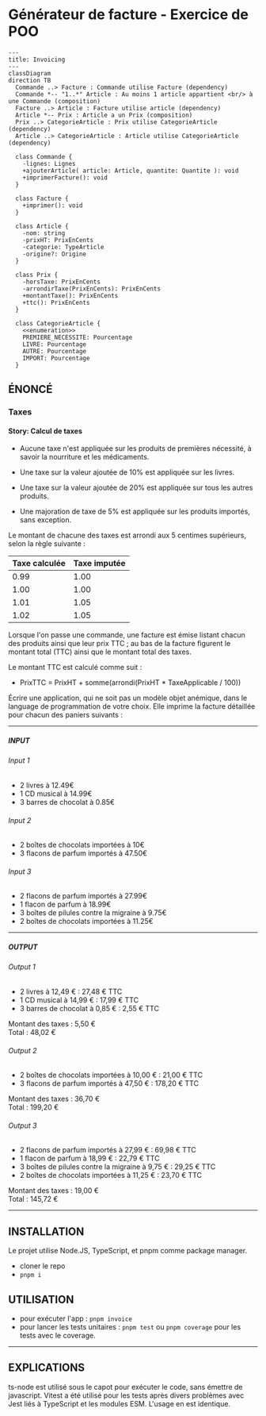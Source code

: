 # Générateur de facture - Exercice de POO

```mermaid
---
title: Invoicing
---
classDiagram
direction TB
  Commande ..> Facture : Commande utilise Facture (dependency)
  Commande *-- "1..*" Article : Au moins 1 article appartient <br/> à une Commande (composition)
  Facture ..> Article : Facture utilise article (dependency)
  Article *-- Prix : Article a un Prix (composition)
  Prix ..> CategorieArticle : Prix utilise CategorieArticle (dependency)
  Article ..> CategorieArticle : Article utilise CategorieArticle (dependency)

  class Commande {
    -lignes: Lignes
    +ajouterArticle( article: Article, quantite: Quantite ): void
    +imprimerFacture(): void
  }

  class Facture {
    +imprimer(): void
  }

  class Article {
    -nom: string
    -prixHT: PrixEnCents
    -categorie: TypeArticle
    -origine?: Origine
  }

  class Prix {
    -horsTaxe: PrixEnCents
    -arrondirTaxe(PrixEnCents): PrixEnCents
    +montantTaxe(): PrixEnCents
    +ttc(): PrixEnCents
  }

  class CategorieArticle {
    <<enumeration>>
    PREMIERE_NECESSITE: Pourcentage
    LIVRE: Pourcentage
    AUTRE: Pourcentage
    IMPORT: Pourcentage
  }
```

## ÉNONCÉ

### Taxes

#### Story: Calcul de taxes

- Aucune taxe n'est appliquée sur les produits de premières nécessité, à savoir la nourriture et les médicaments.
- Une taxe sur la valeur ajoutée de 10% est appliquée sur les livres.
- Une taxe sur la valeur ajoutée de 20% est appliquée sur tous les autres produits.

- Une majoration de taxe de 5% est appliquée sur les produits importés, sans exception.

Le montant de chacune des taxes est arrondi aux 5 centimes supérieurs, selon la règle suivante :

| Taxe calculée | Taxe imputée |
| ------------- | ------------ |
| 0.99          | 1.00         |
| 1.00          | 1.00         |
| 1.01          | 1.05         |
| 1.02          | 1.05         |

Lorsque l'on passe une commande, une facture est émise listant chacun des produits ainsi que leur
prix TTC ; au bas de la facture figurent le montant total (TTC) ainsi que le montant total des taxes.

Le montant TTC est calculé comme suit :

- PrixTTC = PrixHT + somme(arrondi(PrixHT \* TaxeApplicable / 100))

Écrire une application, qui ne soit pas un modèle objet anémique, dans le language de programmation de votre choix. Elle imprime la facture détaillée pour chacun des paniers suivants :

---

##### INPUT

###### Input 1

- 2 livres à 12.49€
- 1 CD musical à 14.99€
- 3 barres de chocolat à 0.85€

###### Input 2

- 2 boîtes de chocolats importées à 10€
- 3 flacons de parfum importés à 47.50€

###### Input 3

- 2 flacons de parfum importés à 27.99€
- 1 flacon de parfum à 18.99€
- 3 boîtes de pilules contre la migraine à 9.75€
- 2 boîtes de chocolats importées à 11.25€

---

##### OUTPUT

###### Output 1

- 2 livres à 12,49 € : 27,48 € TTC
- 1 CD musical à 14,99 € : 17,99 € TTC
- 3 barres de chocolat à 0,85 € : 2,55 € TTC

Montant des taxes : 5,50 €\
Total : 48,02 €

###### Output 2

- 2 boîtes de chocolats importées à 10,00 € : 21,00 € TTC
- 3 flacons de parfum importés à 47,50 € : 178,20 € TTC

Montant des taxes : 36,70 €\
Total : 199,20 €

###### Output 3

- 2 flacons de parfum importés à 27,99 € : 69,98 € TTC
- 1 flacon de parfum à 18,99 € : 22,79 € TTC
- 3 boîtes de pilules contre la migraine à 9,75 € : 29,25 € TTC
- 2 boîtes de chocolats importées à 11,25 € : 23,70 € TTC

Montant des taxes : 19,00 €\
Total : 145,72 €

---

## INSTALLATION

Le projet utilise Node.JS, TypeScript, et pnpm comme package manager.

- cloner le repo
- `pnpm i`

## UTILISATION

- pour exécuter l'app : `pnpm invoice`
- pour lancer les tests unitaires : `pnpm test` ou `pnpm coverage` pour les tests avec le coverage.

---

## EXPLICATIONS

ts-node est utilisé sous le capot pour exécuter le code, sans émettre de javascript.
Vitest a été utilisé pour les tests après divers problèmes avec Jest liés à TypeScript et les modules ESM.
L'usage en est identique.
